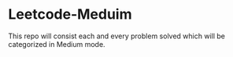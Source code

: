 # Leetcode-Meduim
This repo will consist each and every problem solved which will be categorized in Medium mode.
